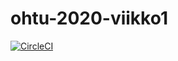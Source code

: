 # ohtu-2020-viikko1

[![CircleCI](https://circleci.com/gh/pyigyli/ohtu-2020-viikko1.svg?style=svg)](https://circleci.com/gh/pyigyli/ohtu-2020-viikko1)
